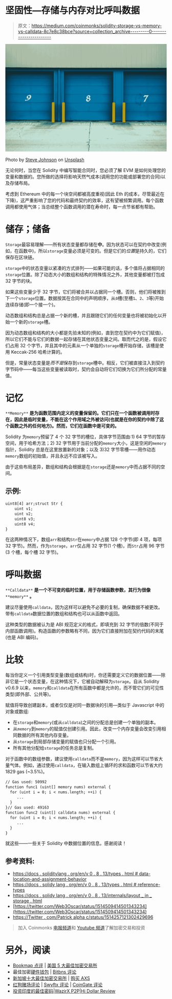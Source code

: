 # 坚固性—存储与内存对比呼叫数据

> 原文：<https://medium.com/coinmonks/solidity-storage-vs-memory-vs-calldata-8c7e8c38bce?source=collection_archive---------0----------------------->

![](img/e1da9cc1e185108bcb1a3b48f81bbdec.png)

Photo by [Steve Johnson](https://unsplash.com/@steve_j?utm_source=unsplash&utm_medium=referral&utm_content=creditCopyText) on [Unsplash](https://unsplash.com/s/photos/storage?utm_source=unsplash&utm_medium=referral&utm_content=creditCopyText)

无论何时，当您在 Solidity 中编写智能合同时，您必须了解 EVM 是如何处理您的变量和数据的。您所做的选择将影响天然气成本(调用您的功能或部署您的合同)以及存储布局。

考虑到 Ethereum 中的每一个块空间都被高度重视(因此 Eth 的成本，尽管最近在下降)，这严重影响了您的代码和最终契约的效率，这有望被频繁调用。每个函数调用都使用气体；当总结整个函数调用的潜在寿命时，每一点节省都有帮助。

# 储存；储备

`Storage`最容易理解——所有状态变量都存储在**中**。因为状态可以在契约中改变(例如，在函数中)，所以`storage`变量必须是可变的。但是它们的*位置*是持久的，它们保存在区块链。

`storage`中的状态变量以紧凑的方式排列——如果可能的话，多个值将占据相同的`storage`位置。除了动态大小的数组和结构的特殊情况之外，其他变量都被打包成 32 字节的块。

如果这些变量少于 32 字节，它们将被合并以占据同一个槽。否则，他们将被推到下一个`storage`位置。数据按其在合同中的声明顺序，从`0`槽(至槽`1`、`2`、`3`等)开始连续存储(即一个接一个)。

动态数组和结构总是占据一个新的槽，并且跟随它们的任何变量也将被初始化以开始一个新的`storage`槽。

因为动态数组和结构的大小都是先验未知的(例如，直到您在契约中为它们赋值)，所以它们不能与它们的数据一起存储在其他状态变量之间。取而代之的是，假设它们占用 32 个字节，并且其中的元素从一个单独的`storage`槽开始存储，该槽是使用 Keccak-256 哈希计算的。

但是，常量状态变量是*而不是*保存到`storage`槽中。相反，它们被直接注入到契约字节码中——每当这些变量被读取时，契约会自动将它们切换为它们所分配的常量值。

# 记忆

`**Memory**` **是为函数范围内定义的变量保留的。它们只在一个函数被调用时存在，因此是临时变量，不能在这个作用域之外被访问(也就是在你的契约中除了这个函数之外的任何地方)。然而，它们在函数中是可变的。**

Solidity 为`memory`预留了 4 个 32 字节的槽位，具体字节范围由:1) 64 字节的暂存空间，用于哈希方法；2) 32 字节用于当前分配的`memory`大小，这是空闲的`memory`指针，Solidity 总是在这里放置新的对象；以及 3)32 字节零槽——用作动态`memory`数组的初始值，并且永远不应该被写入。

由于这些布局差异，数组和结构会根据是在`storage`还是`memory`中而占据不同的空间。

## 示例:

```
uint8[4] arr;struct Str {
    uint v1;
    uint v2;
    uint8 v3;
    uint8 v4;
}
```

在这两种情况下，数组`arr`和结构`Str`在`memory`中占据 128 个字节(即 4 项，每项 32 字节)。然而，作为`storage`，`arr`仅占用 32 字节(1 个槽)，而`Str`占用 96 字节(3 个槽，每个槽 32 字节)。

# 呼叫数据

`**Calldata**` **是一个不可变的临时位置，用于存储函数参数，其行为很像** `**memory**` **。**

建议尽量使用`calldata`，因为这样可以避免不必要的复制，确保数据不被更改。带有`calldata`数据位置的数组和结构也可以从函数中返回。

这种类型的数据被认为是 ABI 规范定义的格式，即填充到 32 字节的倍数(不同于内部函数调用)。构造函数的参数略有不同，因为它们直接附加在契约代码的末尾(也是 ABI 编码)。

# 比较

每当你定义一个引用类型变量(数组或结构)时，你还需要定义它的数据位置——除非它是一个状态变量，在这种情况下，它被自动解释为`storage`。自从 Solidity v0.6.9 以来，`memory`和`calldata`在所有函数中都是允许的，而不管它们的可见性类型(即外部、公共等)。

赋值将导致创建副本，或者仅仅是对同一数据块的引用—类似于 Javascript 中的对象或数组:

*   在`storage`和`memory`(或从`calldata`)之间的分配总是创建一个单独的副本。
*   从`memory`到`memory`的赋值仅创建引用。因此，改变一个内存变量会改变引用相同数据的所有其他内存变量。
*   从`storage`到局部存储变量的赋值也只分配一个引用。
*   所有其他分配给`storage`的任务总是复制。

对于函数中的数组参数，建议使用`calldata`而不是`memory`，因为这样可以节省大量气体。例如，通过使用`calldata`，在输入数组上循环的求和函数可以节省大约 1829 gas (~3.5%)。

```
// Gas used: 50992
function func1 (uint[] memory nums) external {
  for (uint i = 0; i < nums.length; ++i) {
     ...
  }
}// Gas used: 49163
function func2 (uint[] calldata nums) external {
  for (uint i = 0; i < nums.length; ++i) {
     ...
  }
}
```

就这些——一些关于 Solidity 中数据位置的信息。感谢阅读！

## 参考资料:

*   [https://docs . soliditylang . org/en/v 0 . 8 . 13/types . html # data-location-and-assignment-behavior](https://docs.soliditylang.org/en/v0.8.13/types.html#data-location-and-assignment-behaviour)
*   [https://docs . solidy lang . org/en/v 0 . 8 . 13/types . html # reference-types](https://docs.soliditylang.org/en/v0.8.13/types.html#reference-types)
*   [https://docs . solidy lang . org/en/v 0 . 8 . 13/internals/layout _ in _ storage . html](https://docs.soliditylang.org/en/v0.8.13/internals/layout_in_storage.html)
*   [https://twitter.com/Web3Oscar/status/1514509414501343234](https://twitter.com/Web3Oscar/status/1514509414501343234)
*   [https://Twitter . com/Patrick alpha c/status/1514257121302429696](https://twitter.com/PatrickAlphaC/status/1514257121302429696)

> 加入 Coinmonks [电报频道](https://t.me/coincodecap)和 [Youtube 频道](https://www.youtube.com/c/coinmonks/videos)了解加密交易和投资

# 另外，阅读

*   [Bookmap 点评](https://coincodecap.com/bookmap-review-2021-best-trading-software) | [美国 5 大最佳加密交易所](https://coincodecap.com/crypto-exchange-usa)
*   最佳加密[硬件钱包](/coinmonks/hardware-wallets-dfa1211730c6) | [Bitbns 评论](/coinmonks/bitbns-review-38256a07e161)
*   [新加坡十大最佳加密交易所](https://coincodecap.com/crypto-exchange-in-singapore) | [购买 AXS](https://coincodecap.com/buy-axs-token)
*   [红狗赌场评论](https://coincodecap.com/red-dog-casino-review) | [Swyftx 评论](https://coincodecap.com/swyftx-review) | [CoinGate 评论](https://coincodecap.com/coingate-review)
*   [投资印度的最佳密码](https://coincodecap.com/best-crypto-to-invest-in-india-in-2021)|[WazirX P2P](https://coincodecap.com/wazirx-p2p)|[Hi Dollar Review](https://coincodecap.com/hi-dollar-review)